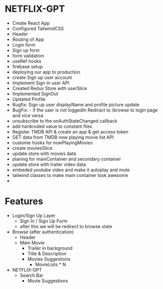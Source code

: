 # NETFLIX-GPT

- Create React App
- Configured TailwindCSS
- Header
- Routing of App
- Login form
- Sign up form
- form validation
- useRef hooks
- firebase setup
- deploying our app to production
- create Sign up user account
- Implement Sign In user API
- Created Redux Store with userSlice
- Implemented SignOut
- Updated Profile
- Bugfix: Sign up user displayName and profile picture update
- BugFix: - if the user is not loggedIn Rediract to /browse to login page and vice versa
- unsubscribe to the onAuthStateChanged callback
- add hardcoded value to constant files
- Register TMDB API & create an app & get access token
- GET data from TMDB now playing movie list API
- custome hooks for nowPlayingMovies
- create moviesSlice
- update store with movies data
- planing for mainContainer and secondary container
- update store with trailer video data
- embeded youtube video and make it autoplay and mute
- tailwind classes to make main container look awesome
-
# Features
- Login/Sign Up Layer 
    - Sign In / Sign Up Form
    - after this we will be redirect to browse state
- Browse (after authentication)
    - Header
    - Main Movie
        - Trailer in background
        - Title & Description
        - Movies Suggestions
            - MovieLists * N
- NETFLIX-GPT
    - Search Bar
        - Movie Suggestions